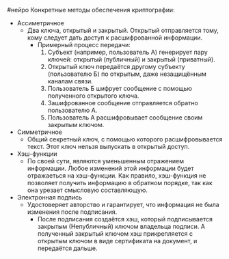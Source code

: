 #нейро 
Конкретные методы обеспечения криптографии:
- Ассиметричное
	- Два ключа, открытый и закрытый. Открытый отправляется тому, кому следует дать доступ к расшифрованной информации.
		- Примерный процесс передачи:
			1. Субъект (например, пользователь А) генерирует пару ключей: открытый (публичный) и закрытый (приватный).    
			2. Открытый ключ передаётся другому субъекту (пользователю Б) по открытым, даже незащищённым каналам связи.    
			3. Пользователь Б шифрует сообщение с помощью полученного открытого ключа.
			4. Зашифрованное сообщение отправляется обратно пользователю А.    
			5. Пользователь А расшифровывает сообщение своим закрытым ключом.
- Симметричное
	- Общий секретный ключ, с помощью которого расшифровывается текст. Этот ключ нельзя выпускать в открытый доступ.
- Хэш-функции
	- По своей сути, являются уменьшенным отражением информации. Любое изменений этой информации будет отражаеться на хэш-функции.
	  Как правило, хэш-функция не позволяет получить информацию в обратном порядке, так как она урезает смысловую составляющую.
- Электронная подпись
	- Удостоверяет авторство и гарантирует, что информация не была изменения после подписания.
		- После подписания создаётся хэш, который подписывается закрытым (Непубличный) ключом владельца подписи. А полученный закрытый ключом хэш прикрепляется с открытым ключом в виде сертификата на документ, и передаётся дальше.
